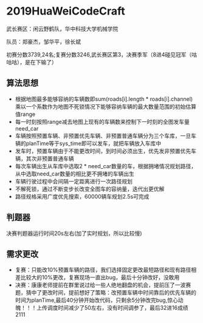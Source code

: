 # 2019HuaWeiCodeCraft

武长赛区：闲云野鹤队，华中科技大学机械学院

队员：郑豪杰，邹华平，徐长斌

初赛分数3739,24名;复赛分数3246,武长赛区第3，决赛季军（8进4碰见冠军（咕咕咕），是在下输了）

## 算法思想

* 根据地图最多能够容纳的车辆数即sum(roads[i].length * roads[i].channel)乘以一个系数作为地图不死锁情况下能够容纳车辆的最大数量范围的初始估算值range
* 每一时刻按照range减去地图上现有的车辆数来控制下一时刻的全图发车量need_car
* 车辆按照预置车辆、非预置优先车辆、非预置普通车辆分为三个车库，一旦车辆的planTime等于sys_time即可以发车，就把车辆放入车库中
* 发车时，预置车辆由于不能更改时间，到时间必须出生，优先发非预置优先车辆，其次非预置普通车辆
* 每次车辆出生从车库中选取2 * need_car数量的车，根据拥堵情况规划路径，从中选取need_car数量的相比更不拥堵的车辆出生
* 车辆行驶过程中会间隔一定距离进行一次路径规划
* 不解死锁，通过不断变步长改变全图车的容纳量，迭代出更优解
* 路径规格采用广度优先搜索，60000辆车规划2.5s可完成
 

## 判题器

决赛判题器运行时间20s左右(加了实时规划，所以比较慢)

## 需求更改

* 复赛：只能改10%预置车辆的路径，我们选择固定更改最短路径和现有路径相差比较大的10%更改，复赛现场一直出bug，最后十分钟改好，没敢用
* 决赛：康康老师提前在群里说过给一些人绝地翻盘的机会，提前压了一波赛题，猜中了更改时间，提前想好了策略：改预置车辆中时间靠后的优先车辆的时间为planTime,最后40分钟开始改代码，只剩余5分钟改完bug,惊心动魄！！！上传调度时间减少了50左右，没有时间调参了，最后32进16成绩2111






